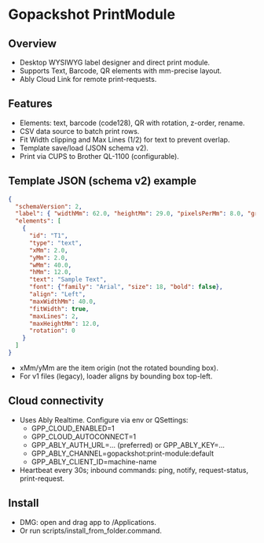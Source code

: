 # Gopackshot PrintModule

## Overview
- Desktop WYSIWYG label designer and direct print module.
- Supports Text, Barcode, QR elements with mm-precise layout.
- Ably Cloud Link for remote print-requests.

## Features
- Elements: text, barcode (code128), QR with rotation, z-order, rename.
- CSV data source to batch print rows.
- Fit Width clipping and Max Lines (1/2) for text to prevent overlap.
- Template save/load (JSON schema v2).
- Print via CUPS to Brother QL-1100 (configurable).

## Template JSON (schema v2) example
```json
{
  "schemaVersion": 2,
  "label": { "widthMm": 62.0, "heightMm": 29.0, "pixelsPerMm": 8.0, "gridMm": 1.0, "snap": true },
  "elements": [
    {
      "id": "T1",
      "type": "text",
      "xMm": 2.0,
      "yMm": 2.0,
      "wMm": 40.0,
      "hMm": 12.0,
      "text": "Sample Text",
      "font": {"family": "Arial", "size": 18, "bold": false},
      "align": "Left",
      "maxWidthMm": 40.0,
      "fitWidth": true,
      "maxLines": 2,
      "maxHeightMm": 12.0,
      "rotation": 0
    }
  ]
}
```

- xMm/yMm are the item origin (not the rotated bounding box).
- For v1 files (legacy), loader aligns by bounding box top-left.

## Cloud connectivity
- Uses Ably Realtime. Configure via env or QSettings:
  - GPP_CLOUD_ENABLED=1
  - GPP_CLOUD_AUTOCONNECT=1
  - GPP_ABLY_AUTH_URL=... (preferred) or GPP_ABLY_KEY=...
  - GPP_ABLY_CHANNEL=gopackshot:print-module:default
  - GPP_ABLY_CLIENT_ID=machine-name
- Heartbeat every 30s; inbound commands: ping, notify, request-status, print-request.

## Install
- DMG: open and drag app to /Applications.
- Or run scripts/install_from_folder.command.
